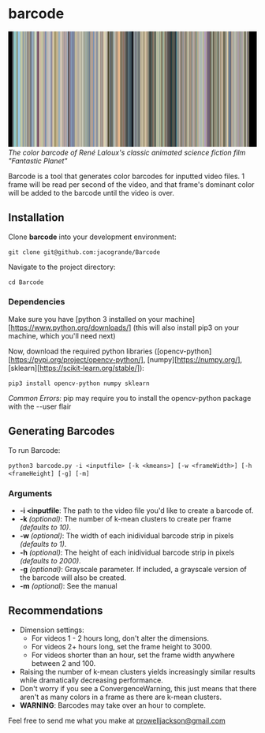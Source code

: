 # barcode

![color barcode example](https://github.com/jacogrande/barcode/blob/master/fantastic_planet.jpg)
*The color barcode of René Laloux's classic animated science fiction film "Fantastic Planet"*

Barcode is a tool that generates color barcodes for inputted video files. 1 frame will be read per second of the video, and that frame's dominant color will be added to the barcode until the video is over.

## Installation

Clone **barcode** into your development environment:

```
git clone git@github.com:jacogrande/Barcode
```

Navigate to the project directory:

```
cd Barcode
```

### Dependencies

Make sure you have [python 3 installed on your machine][https://www.python.org/downloads/] (this will also install pip3 on your machine, which you'll need next)

Now, download the required python libraries ([opencv-python][https://pypi.org/project/opencv-python/], [numpy][https://numpy.org/], [sklearn][https://scikit-learn.org/stable/]):

```
pip3 install opencv-python numpy sklearn
```

*Common Errors:* pip may require you to install the opencv-python package with the --user flair

## Generating Barcodes

To run Barcode:

```
python3 barcode.py -i <inputfile> [-k <kmeans>] [-w <frameWidth>] [-h <frameHeight] [-g] [-m]
```

### Arguments

* **-i <inputfile**: The path to the video file you'd like to create a barcode of.
* **-k <kmeans>** *(optional)*: The number of k-mean clusters to create per frame *(defaults to 10)*.
* **-w <frameWidth>** *(optional)*: The width of each inidividual barcode strip in pixels *(defaults to 1)*.
* **-h <frameHeight>** *(optional)*: The height of each inidividual barcode strip in pixels *(defaults to 2000)*.
* **-g** *(optional)*: Grayscale parameter. If included, a grayscale version of the barcode will also be created.
* **-m** *(optional)*: See the manual

## Recommendations

* Dimension settings:
  * For videos 1 - 2 hours long, don't alter the dimensions.
  * For videos 2+ hours long, set the frame height to 3000.
  * For videos shorter than an hour, set the frame width anywhere between 2 and 100.
* Raising the number of k-mean clusters yields increasingly similar results while dramatically decreasing performance.
* Don't worry if you see a ConvergenceWarning, this just means that there aren't as many colors in a frame as there are k-mean clusters.
* **WARNING**: Barcodes may take over an hour to complete.

Feel free to send me what you make at prowelljackson@gmail.com
